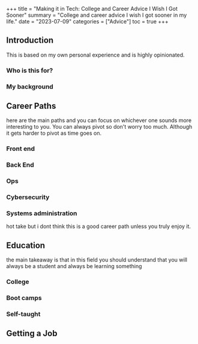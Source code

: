 +++
title = "Making it in Tech: College and Career Advice I Wish I Got Sooner"
summary = "College and career advice I wish I got sooner in my life."
date = "2023-07-09"
categories = ["Advice"]
toc = true
+++

## Introduction

This is based on my own personal experience and is highly opinionated.

### Who is this for?

### My background

## Career Paths

here are the main paths and you can focus on whichever one sounds more interesting to you. You can always pivot so don't worry too much. Although it gets harder to pivot as time goes on.

### Front end

### Back End

### Ops

### Cybersecurity

### Systems administration

hot take but i dont think this is a good career path unless you truly enjoy it.

## Education

the main takeaway is that in this field you should understand that you will always be a student and always be learning something

### College

### Boot camps

### Self-taught

## Getting a Job